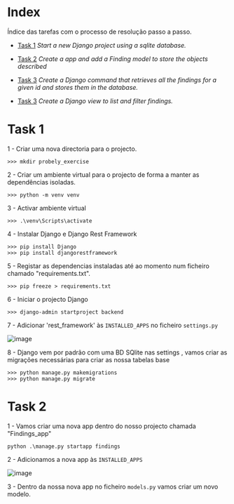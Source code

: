 # Index

Índice das tarefas com o processo de resolução passo a passo.

- [Task 1](#Task1) _Start a new Django project using a sqlite database._

- [Task 2](#Task2) _Create a app and add a Finding model to store the objects described_

- [Task 3](#Task1) _Create a Django command that retrieves all the findings for a given id and stores them in the database._

- [Task 3](#Task1) _Create a Django view to list and filter findings._

<a id="Task1"></a>

# Task 1 

1 - Criar uma nova directoria para o projecto.
```
>>> mkdir probely_exercise
```
2 - Criar um ambiente virtual para o projecto de forma a manter as dependências isoladas.
```
>>> python -m venv venv
```
3 - Activar ambiente virtual
```
>>> .\venv\Scripts\activate
```
4 - Instalar Django e Django Rest Framework
```
>>> pip install Django
>>> pip install djangorestframework
```
5 - Registar as dependencias instaladas até ao momento num ficheiro chamado "requirements.txt".

```
>>> pip freeze > requirements.txt
```

6 - Iniciar o projecto Django
```
>>> django-admin startproject backend
````
7 - Adicionar 'rest_framework' às ```INSTALLED_APPS``` no ficheiro ```settings.py```

![image](https://user-images.githubusercontent.com/73948790/217391622-25aaf9a8-76b8-4e0d-adf5-03025c592e6d.png)

8 - Django vem por padrão com uma BD SQlite nas settings , vamos criar as migrações necessárias para criar as nossa tabelas base
```
>>> python manage.py makemigrations
>>> python manage.py migrate
```

<a id="Task2"></a>

# Task 2

1 - Vamos criar uma nova app dentro do nosso projecto chamada "Findings_app"
```
python .\manage.py startapp findings
```

2 - Adicionamos a nova app às ```INSTALLED_APPS```

![image](https://user-images.githubusercontent.com/73948790/217395540-42e27460-9b14-4a26-9776-b6d0ecd754b8.png)

3 - Dentro da nossa nova app no ficheiro ```models.py``` vamos criar um novo modelo.
